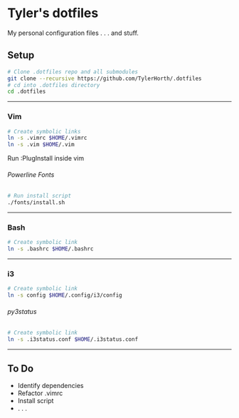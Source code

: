 # Tyler's dotfiles
My personal configuration files . . . and stuff.
## Setup
```bash
# Clone .dotfiles repo and all submodules
git clone --recursive https://github.com/TylerHorth/.dotfiles
# cd into .dotfiles directory
cd .dotfiles
```
----
### Vim
```bash
# Create symbolic links
ln -s .vimrc $HOME/.vimrc
ln -s .vim $HOME/.vim
```
Run :PlugInstall inside vim
###### Powerline Fonts
```bash
# Run install script
./fonts/install.sh
```
----
### Bash
```bash
# Create symbolic link
ln -s .bashrc $HOME/.bashrc
```
----
### i3
```bash
# Create symbolic link
ln -s config $HOME/.config/i3/config
```
###### py3status
```bash
# Create symbolic link
ln -s .i3status.conf $HOME/.i3status.conf
```
----  
## To Do
- Identify dependencies
- Refactor .vimrc
- Install script
- . . . 
